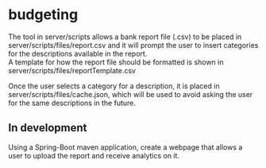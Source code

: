 # budgeting
The tool in server/scripts allows a bank report file (.csv) to be placed in server/scripts/files/report.csv and it will prompt the user to insert categories for the descriptions available in the report. <br>
A template for how the report file should be formatted is shown in server/scripts/files/reportTemplate.csv <br>

Once the user selects a category for a description, it is placed in server/scripts/files/cache.json, which will be used to avoid asking the user for the same descriptions in the future. <br>

## In development
Using a Spring-Boot maven application, create a webpage that allows a user to upload the report and receive analytics on it.